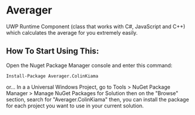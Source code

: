 # Averager
UWP Runtime Component (class that works with C#, JavaScript and C++) which calculates the average for you extremely easily.


## How To Start Using This:
Open the Nuget Package Manager console and enter this command: 

`Install-Package Averager.ColinKiama`

or...
In a a Universal Windows Project, go to Tools > NuGet Package Manager > Manage NuGet Packages for Solution then on the "Browse" section, search for "Averager.ColinKiama" then, you can install the package for each project you want to use in your current solution.
